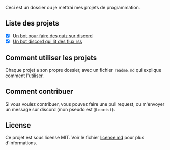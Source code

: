 Ceci est un dossier ou je mettrai mes projets de programmation.

## Liste des projets
- [x] [Un bot pour faire des quiz sur discord](quiz_bot)
- [x] [Un bot discord qui lit des flux rss](rss_bot)

## Comment utiliser les projets
Chaque projet a son propre dossier, avec un fichier `readme.md` qui explique comment l'utiliser.

## Comment contribuer
Si vous voulez contribuer, vous pouvez faire une pull request, ou m'envoyer un message sur discord (mon pseudo est `@Loocist`).

## License
Ce projet est sous license MIT. Voir le fichier [license.md](license.md) pour plus d'informations.
